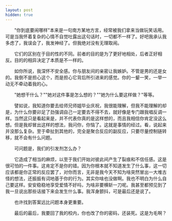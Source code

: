 ```yaml
---
layout: post
hidden: true
---
```

　　"你到底要闹哪样"本来是一句南方某地方言，经常被我们拿来当做玩笑话用。可是当我怀着复杂的心情不自觉吐露出这句话时，一切都不一样了。好吧我承认我多虑了，我误会了，我发神经了。但我绝对没有无理取闹。

　　它们的区别在于目的性的不同。前者的目的是为了更好地相处，后者正好相反。目的的相异决定了本质是不一样的。

　　如你所说，我深怀不安全感。你与朋友间的亲密让我嫉妒。不管是男的还是女的。我倒不是担心这个，而是担心它背后所引进来的感觉。你的一颦一笑，一举一动无不牵动着我的心。

　　"她想干什么？""她对这件事是怎么想的？""她为什么要这样做？"等等。

　　譬如说，我知道你要去给师兄师姐毕业庆祝，我很能理解，但我不能理解的却是，为什么你要卯足了劲强调自己一定要去不得不去，就好像是专门跟我唱反调一样。当然这只是看起来是，并不代表你真的是这样想的，而且我相信你肯定没这么想。但是我却冒出这样的想法，我问你，你恼了。这就是事情的经过。看，说起来并没那么复杂。至于牵扯到其他的，完全是聚合反应的副反应，只要尽量控制链转移，就不会有什么问题。

　　可问题是，我们的引发剂怎么办？

　　它造成了相当的麻烦，以至于我们开始对彼此间产生了裂痕和不信任感。这是很可怕的一件事。这肯定不是你的错。因为你根本就不知道发生了什么事，这一切应该都是你正常的反应罢了，对你而言，无非是我今天不知为啥突然冒出一大堆古怪的想法，还振振有词地基于你的行为。其实你啥也没做啊。我也不明白为什么自己要这样。安安稳稳地享受爱情不好吗，为啥非要横斩一刀呢。我甚至都预见到了我一旦说出那些话接下来会发生什么事。我浑身颤抖，可是最后还是说了。

　　也许找到答案远比问题本身更重要。

　　最后的最后，我要回了我的校内，你也改了你的密码，还装死。这是为毛啊？